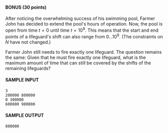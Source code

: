 #### BONUS (30 points)

After noticing the overwhelming success of his swimming pool, Farmer John has decided to extend the pool's hours of operation. Now, the pool is open from time $t=0$ until time $t=10^9$. This means that the start and end points of a lifeguard's shift can also range from $0...10^9$. (The constraints on $N$ have not changed.)

Farmer John still needs to fire exactly one lifeguard. The question remains the same: Given that he must fire exactly one lifeguard, what is the maximum amount of time that can still be covered by the shifts of the remaining lifeguards?

#### SAMPLE INPUT
```text
3
200000 800000
0 300000
600000 900000
```

#### SAMPLE OUTPUT
```text
800000
```